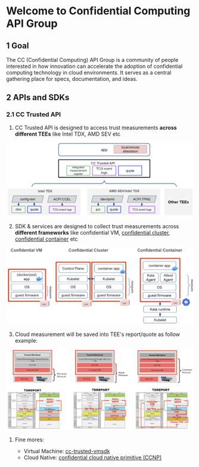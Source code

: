 
# Welcome to Confidential Computing API Group

## 1 Goal

The CC (Confidential Computing) API Group is a community of people interested in
how innovation can accelerate the adoption of confidential computing technology
in cloud environments.
It serves as a central gathering place for specs, documentation, and ideas.

## 2 APIs and SDKs

### 2.1 CC Trusted API

1. CC Trusted API is designed to access trust measurements **across different TEEs**
like Intel TDX, AMD SEV etc

![](/profile/TEEs.png)

2. SDK & services are designed to collect trust measurements across
**different frameworks** like confidential VM,
[confidential cluster](https://github.com/edgelesssys/constellation), [confidential container](https://github.com/confidential-containers) etc

![](/profile/cloud_frameworks.png)

3. Cloud measurement will be saved into TEE's report/quote as follow example:

![](/profile/cloud_measurements.png)

1. Fine mores:

   - Virtual Machine: [cc-trusted-vmsdk](https://github.com/cc-api/cc-trusted-vmsdk)
   - Cloud Native: [confidential cloud native primitive (CCNP)](https://github.com/cc-api/confidential-cloud-native-primitives)
